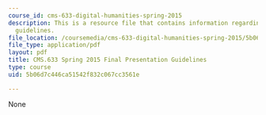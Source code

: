 ```yaml
---
course_id: cms-633-digital-humanities-spring-2015
description: This is a resource file that contains information regarding final presentation
  guidelines.
file_location: /coursemedia/cms-633-digital-humanities-spring-2015/5b06d7c446ca51542f832c067cc3561e_MITCMS_633S15_FinalPres.pdf
file_type: application/pdf
layout: pdf
title: CMS.633 Spring 2015 Final Presentation Guidelines
type: course
uid: 5b06d7c446ca51542f832c067cc3561e

---
```

None